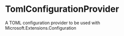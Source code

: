 # TomlConfigurationProvider
A TOML configuration provider to be used with Microsoft.Extensions.Configuration
